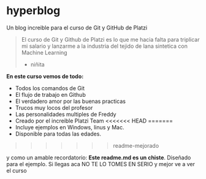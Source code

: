 # hyperblog
Un blog increible para el curso de Git y GitHub de Platzi 
> El curso de Git y Github de Platzi es lo que me hacia falta para triplicar mi salario y lanzarme a la industria del tejido de lana sintetica con Machine Learning
> - niñita

**En este curso vemos de todo:**

* Todos los comandos de Git
* El flujo de trabajo en Github
* El verdadero amor  por las buenas practicas
* Trucos muy locos del profesor
* Las personalidades multiples de Freddy
* Creado por el increible Platzi Team
<<<<<<< HEAD
=======
* Incluye ejemplos en Windows, linus y Mac.
* Disponible para todas las edades.
>>>>>>> readme-mejorado

y como un amable recordatorio: **Este readme.md es un chiste**. Diseñado para el ejemplo. Si llegas aca NO TE LO TOMES EN SERIO y mejor ve a ver el curso
